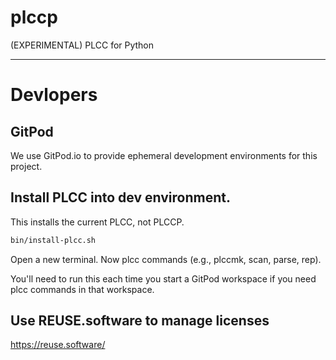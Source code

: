 <!--
SPDX-FileCopyrightText: 2023 plccp developers

SPDX-License-Identifier: GPL-3.0-or-later
-->

# plccp

(EXPERIMENTAL) PLCC for Python


---

# Devlopers

## GitPod

We use GitPod.io to provide ephemeral development environments for this project.

## Install PLCC into dev environment.

This installs the current PLCC, not PLCCP.

```bash
bin/install-plcc.sh
```

Open a new terminal. Now plcc commands (e.g., plccmk, scan, parse, rep).

You'll need to run this each time you start a GitPod workspace if you
need plcc commands in that workspace.

## Use REUSE.software to manage licenses

<https://reuse.software/>